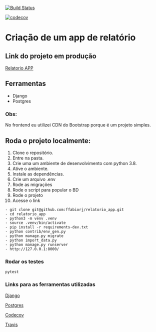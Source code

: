 [![Build Status](https://travis-ci.com/ffabiorj/relatorio_app.svg?branch=master)](https://travis-ci.com/ffabiorj/voluntario_app)

[![codecov](https://codecov.io/gh/ffabiorj/relatorio_app/branch/master/graph/badge.svg)](https://codecov.io/gh/ffabiorj/voluntario_app)

# Criação de um app de relatório

## Link do projeto em produção

[Relatorio APP](https://relatorio-app.herokuapp.com/)

## Ferramentas

- Django
- Postgres

### Obs:

No frontend eu utilizei CDN do Bootstrap porque é um projeto simples.

## Roda o projeto localmente:

1. Clone o repositório.
2. Entre na pasta.
3. Crie uma um ambiente de desenvolvimento com python 3.8.
4. Ative o ambiente.
5. Instale as dependências.
6. Crie um arquivo .env
7. Rode as migrações
8. Rode o script para popular o BD
9. Rode o projeto
10. Acesse o link

```
- git clone git@github.com:ffabiorj/relatorio_app.git
- cd relatorio_app
- python3 -m venv .venv
- source .venv/bin/activate
- pip install -r requirements-dev.txt
- python contrib/env_gen.py
- python manage.py migrate
- python import_data.py
- python manage.py runserver
- http://127.0.0.1:8000/
```

### Rodar os testes

```
pytest
```

### Links para as ferramentas utilizadas

[Django](https://docs.djangoproject.com/)

[Postgres](https://www.postgresql.org/)

[Codecov](https://codecov.io/)

[Travis](https://travis-ci.com/)
